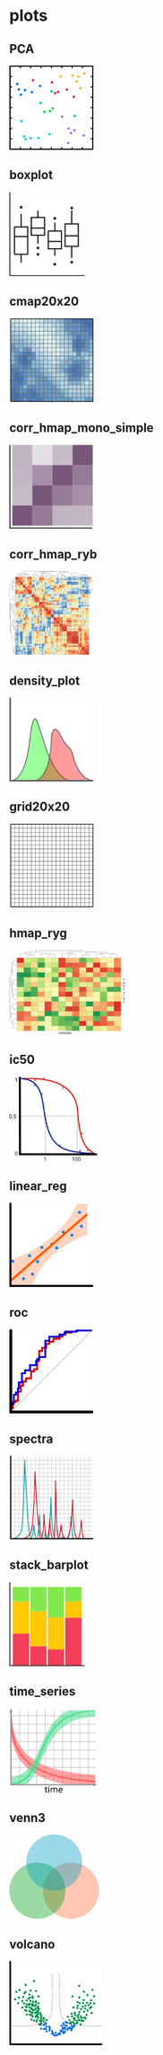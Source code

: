 # plots

## PCA
<img src="PCA.svg" height="150"/>

## boxplot
<img src="boxplot.svg" height="150"/>

## cmap20x20
<img src="cmap20x20.svg" height="150"/>

## corr_hmap_mono_simple
<img src="corr_hmap_mono_simple.svg" height="150"/>

## corr_hmap_ryb
<img src="corr_hmap_ryb.svg" height="150"/>

## density_plot
<img src="density_plot.svg" height="150"/>

## grid20x20
<img src="grid20x20.svg" height="150"/>

## hmap_ryg
<img src="hmap_ryg.svg" height="150"/>

## ic50
<img src="ic50.svg" height="150"/>

## linear_reg
<img src="linear_reg.svg" height="150"/>

## roc
<img src="roc.svg" height="150"/>

## spectra
<img src="spectra.svg" height="150"/>

## stack_barplot
<img src="stack_barplot.svg" height="150"/>

## time_series
<img src="time_series.svg" height="150"/>

## venn3
<img src="venn3.svg" height="150"/>

## volcano
<img src="volcano.svg" height="150"/>

